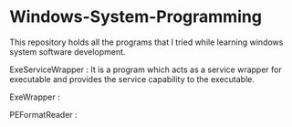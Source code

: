 # Windows-System-Programming
This repository holds all the programs that I tried while learning windows system software development.


ExeServiceWrapper : It is a program which acts as a service wrapper for executable and provides the service capability to the executable.

ExeWrapper :

PEFormatReader :


